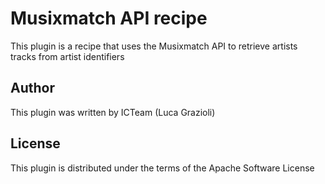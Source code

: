 # Musixmatch API recipe

This plugin is a recipe that uses the Musixmatch API to retrieve artists tracks from artist identifiers

## Author

This plugin was written by ICTeam (Luca Grazioli)

## License

This plugin is distributed under the terms of the Apache Software License